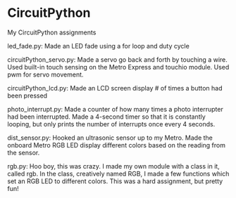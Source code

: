 # CircuitPython
My CircuitPython assignments

led_fade.py: Made an LED fade using a for loop and duty cycle

circuitPython_servo.py: Made a servo go back and forth by touching a wire. 
Used built-in touch sensing on the Metro Express and touchio module. Used
pwm for servo movement.

circuitPython_lcd.py: Made an LCD screen display # of times a button had 
been pressed

photo_interrupt.py: Made a counter of how many times a photo interrupter had
been interrupted. Made a 4-second timer so that it is constantly looping, but
only prints the number of interrupts once every 4 seconds.

dist_sensor.py: Hooked an ultrasonic sensor up to my Metro. Made the onboard 
Metro RGB LED display different colors based on the reading from the sensor.

rgb.py: Hoo boy, this was crazy. I made my own module with a class in it, called
rgb. In the class, creatively named RGB, I made a few functions which set an RGB
LED to different colors. This was a hard assignment, but pretty fun!
